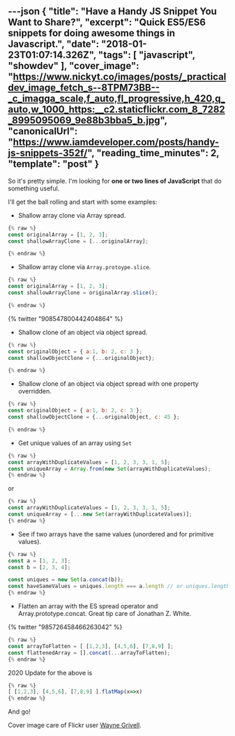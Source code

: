 ---json
{
  "title": "Have a Handy JS Snippet You Want to Share?",
  "excerpt": "Quick ES5/ES6 snippets for doing awesome things in Javascript.",
  "date": "2018-01-23T01:07:14.326Z",
  "tags": [
    "javascript",
    "showdev"
  ],
  "cover_image": "https://www.nickyt.co/images/posts/_practicaldev_image_fetch_s--8TPM73BB--_c_imagga_scale,f_auto,fl_progressive,h_420,q_auto,w_1000_https:__c2.staticflickr.com_8_7282_8995095069_9e88b3bba5_b.jpg",
  "canonicalUrl": "https://www.iamdeveloper.com/posts/handy-js-snippets-352f/",
  "reading_time_minutes": 2,
  "template": "post"
}
---

So it's pretty simple. I'm looking for **one or two lines of JavaScript** that do something useful.

I'll get the ball rolling and start with some examples:

* Shallow array clone via Array spread.
```javascript
{% raw %}
const originalArray = [1, 2, 3];
const shallowArrayClone = [...originalArray];

{% endraw %}
```

* Shallow array clone via `Array.protoype.slice`.

```javascript
{% raw %}
const originalArray = [1, 2, 3];
const shallowArrayClone = originalArray.slice();

{% endraw %}
```

{% twitter "908547800442404864" %}

* Shallow clone of an object via object spread.
```javascript
{% raw %}
const originalObject = { a:1, b: 2, c: 3 };
const shallowObjectClone = {...originalObject};

{% endraw %}
```

* Shallow clone of an object via object spread with one property overridden.
```javascript
{% raw %}
const originalObject = { a:1, b: 2, c: 3 };
const shallowObjectClone = {...originalObject, c: 45 };

{% endraw %}
```

* Get unique values of an array using `Set`
```javascript
{% raw %}
const arrayWithDuplicateValues = [1, 2, 3, 3, 1, 5];
const uniqueArray = Array.from(new Set(arrayWithDuplicateValues);
{% endraw %}
```

or

```javascript
{% raw %}
const arrayWithDuplicateValues = [1, 2, 3, 3, 1, 5];
const uniqueArray = [...new Set(arrayWithDuplicateValues)];
{% endraw %}
```

* See if two arrays have the same values (unordered and for primitive values).

```javascript
{% raw %}
const a = [1, 2, 3];
const b = [2, 3, 4];

const uniques = new Set(a.concat(b));
const haveSameValues = uniques.length === a.length // or uniques.length === b.length;
{% endraw %}
```

* Flatten an array with the ES spread operator and Array.prototype.concat. Great tip care of Jonathan Z. White.

{% twitter "985726458466263042" %} 

```javascript
{% raw %}
const arrayToFlatten = [ [1,2,3], [4,5,6], [7,8,9] ];
const flattenedArray = [].concat(...arrayToFlatten);
{% endraw %}
```

2020 Update for the above is

```javascript
{% raw %}
[ [1,2,3], [4,5,6], [7,8,9] ].flatMap(x=>x)
{% endraw %}
```

And go!

Cover image care of Flickr user [Wayne Grivell](https://www.flickr.com/photos/56462773@N07/8995095069/in/photolist-eGSdo2-eVj8Xm-F7SDKj-gyziYJ-5GmieA-aQjZ5Z-qB3MDY-gG1f-4CPscx-bdrdAv-Mcpb8-Ds5Ck5-UPFRjE-cooZaE-7JL9Ce-6hB26p-5JFmTS-aDC2mi-4RCrCE-8qaRq-adbMyX-8pCVMh-bnJfyw-sXQZ7-fnCVbL-4RCroh-dVzSH6-fckNay-pA6MdP-6VHf97-662aRZ-aiJwYD-9Liq36-pfXnJ2-81t4TV-fnoErz-76pUCy-aDFSfu-8GBKvz-dBM5-e4tTWW-9kHH6Q-r6hZzK-95uyfv-rdHr-qBJTsu-fc3tgQ-cwgbMh-7ZQGwo-UA7SdP).
